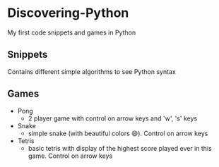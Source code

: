 # Discovering-Python
My first code snippets and games in Python

## Snippets
Contains different simple algorithms to see Python syntax

## Games
+ Pong
  - 2 player game with control on arrow keys and 'w', 's' keys
+ Snake
  - simple snake (with beautiful colors 😄). Control on arrow keys
+ Tetris
  - basic tetris with display of the highest score played ever in this game. Control on arrow keys
